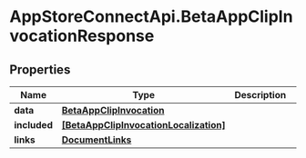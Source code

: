 # AppStoreConnectApi.BetaAppClipInvocationResponse

## Properties

Name | Type | Description | Notes
------------ | ------------- | ------------- | -------------
**data** | [**BetaAppClipInvocation**](BetaAppClipInvocation.md) |  | 
**included** | [**[BetaAppClipInvocationLocalization]**](BetaAppClipInvocationLocalization.md) |  | [optional] 
**links** | [**DocumentLinks**](DocumentLinks.md) |  | 


